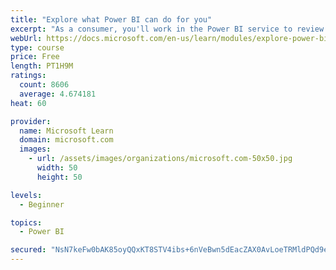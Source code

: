 ```yaml
---
title: "Explore what Power BI can do for you"
excerpt: "As a consumer, you'll work in the Power BI service to review and interact with content that has been shared with you. This module provides the foundational information that you need to work effectively in the Power BI service."
webUrl: https://docs.microsoft.com/en-us/learn/modules/explore-power-bi-service/
type: course
price: Free
length: PT1H9M
ratings:
  count: 8606
  average: 4.674181
heat: 60

provider:
  name: Microsoft Learn
  domain: microsoft.com
  images:
    - url: /assets/images/organizations/microsoft.com-50x50.jpg
      width: 50
      height: 50

levels:
  - Beginner

topics:
  - Power BI

secured: "NsN7keFw0bAK85oyQQxKT8STV4ibs+6nVeBwn5dEacZAX0AvLoeTRMldPQd9eo+efm7okOp6Gft90DD+eAkQwvCFcEsUnBMoTKjIjdJ5YFNRDvdpS8bciHJ1rRTtmYRHXLFNmF6bR2j0aJFZ8Itz8O3drFIlU51IyCWPAtjJJ6+PkcRuBeAZgUcKJrNJm/03suGjGmSRTjc9eYQLzfYlI9B8L0lDA4EWXmz0ym9ghA6CxCIL3oPHg7o72KfUtA4N56A+l0QiIPadWopZwek37jucxxqfYlLYyeaiy/IqSie3TQAJGgLSa8U3G9aYX3LObXwnGNi1GJbPyrllVLWLZG3ESAuAgq0bjNkYZldYbVfU2nk48dm4HccONrBls6wT12DVeAGMgVklv2Lr7zHoMV1egjxBbh5IR+PzPIHcF/o=;gaMjRrs5c1z3InJBVUtPng=="
---
```



